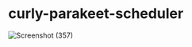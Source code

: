 # curly-parakeet-scheduler


![Screenshot (357)](https://user-images.githubusercontent.com/74613952/231940925-a9d4cf6f-6856-4347-9d88-37856c2ca85a.png)


